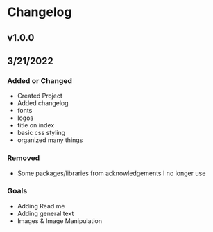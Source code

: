 # Changelog

## v1.0.0
## 3/21/2022

### Added or Changed
- Created Project
- Added changelog
- fonts
- logos
- title on index
- basic css styling
- organized many things

### Removed

- Some packages/libraries from acknowledgements I no longer use


### Goals

- Adding Read me
- Adding general text
- Images & Image Manipulation